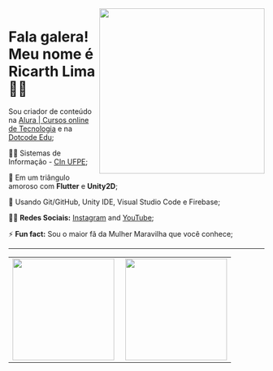 <img src = ".github/superman.png" width = "325px" align = "right">

# Fala galera! Meu nome é Ricarth Lima 👩‍💻

Sou criador de conteúdo na [Alura | Cursos online de Tecnologia](https://github.com/alura-cursos/) e na [Dotcode Edu](https://www.youtube.com/c/DotcodeEdu);

:man_student: Sistemas de Informação - [CIn UFPE](https://portal.cin.ufpe.br/);

💙 Em um triângulo amoroso com **Flutter** e **Unity2D**;

🧰 Usando Git/GitHub, Unity IDE, Visual Studio Code e Firebase;

:raising_hand_man: **Redes Sociais:** [Instagram](https://www.instagram.com/ricarthlima/) and [YouTube](https://www.youtube.com/channel/UCzQIC5Emb1scaYgpJKjktaQ);

⚡ **Fun fact:** Sou o maior fã da Mulher Maravilha que você conhece;

---  
<center>
  <table>
    <tr>
        <td><img height="200em" align="left" src="https://github-readme-stats.vercel.app/api/top-langs/?username=ricarthlima&show_icons=true&theme=dark&count_private=true" /></td>
        <td> <img height="200em" align="right" src="https://github-readme-stats.vercel.app/api?username=ricarthlima&show_icons=true&show_icons=true&theme=dark&count_private=true" /></td>
    </tr>  
  </table>
</center>
